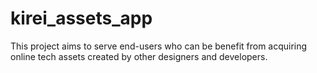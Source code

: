# kirei_assets_app
This project aims to serve end-users who can be benefit from acquiring online tech assets created by other designers and developers.
